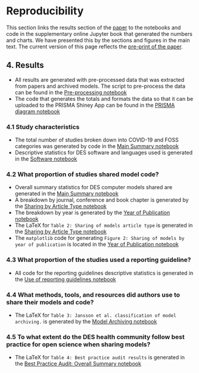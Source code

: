 # Reproducibility

This section links the results section of the [paper](https://osf.io/c4ytf/) to the notebooks and code in the supplementary online Jupyter book that generated the numbers and charts.  We have presented this by the sections and figures in the main text.  The current version of this page reflects the [pre-print of the paper](https://osf.io/c4ytf/).

## 4. Results

* All results are generated with pre-processed data that was extracted from papers and archived models. The script to pre-process the data can be found in the [Pre-processing notebook](../03_results/01_preprocessing.ipynb)
* The code that generates the totals and formats the data so that it can be uploaded to the PRISMA Shiney App can be found in the [PRISMA diagram notebook](../03_results/00_prisma.ipynb)

### 4.1 Study characteristics

* The total number of studies broken down into COVID-19 and FOSS categories was generated by code in the [Main Summary notebook](../03_results/02_sharing_hl_summary.ipynb)
* Descriptive statistics for DES software and languages used is generated in the [Software notebook](../03_results/03b_software.ipynb)

### 4.2 What proportion of studies shared model code?

* Overall summary statistics for DES computer models shared are generated in the [Main Summary notebook](../03_results/02_sharing_hl_summary.ipynb) 
* A breakdown by journal, conference and book chapter is generated by the [Sharing by Article Type notebook](../03_results/03_article_type.ipynb)
* The breakdown by year is generated by the [Year of Publication notebook](../03_results/03a_year.ipynb)
* The LaTeX for `Table 2: Sharing of models article type` is generated in the [Sharing by Article Type notebook](../03_results/03_article_type.ipynb)
* The `matplotlib` code for generating `Figure 2: Sharing of models by year of publication` is located in the [Year of Publication notebook](../03_results/03a_year.ipynb)

### 4.3 What proportion of the studies used a reporting guideline?

* All code for the reporting guidelines descriptive statistics is generated in the [Use of reporting guidelines notebook](../03_results/03a_reporting_guidelines.ipynb)

### 4.4 What methods, tools, and resources did authors use to share their models and code?

* The LaTeX for `Table 3: Jansson et al. classification of model archiving.` is generated by the [Model Archiving notebook](../03_results/07a_jansson_sharing_method.ipynb)

### 4.5 To what extent do the DES health community follow best practice for open science when sharing models?

* The LaTeX for `Table 4: Best practice audit results` is generated in the [Best Practice Audit: Overall Summary notebook](../03_results/07_bpa_summary.ipynb)
